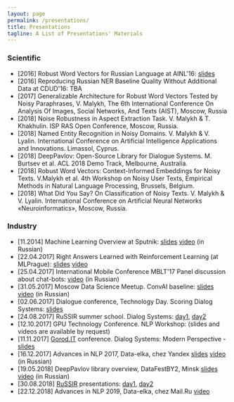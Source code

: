 ```yaml
---
layout: page
permalink: /presentations/
title: Presentations
tagline: A List of Presentations' Materials
---
```


### Scientific
- [2016] Robust Word Vectors for Russian Language at AINL'16: [slides](pdf/ainl2016.pdf)
- [2016] Reproducing Russian NER Baseline Quality Without Additional Data at CDUD'16: TBA
- [2017] Generalizable Architecture for Robust Word Vectors Tested by Noisy Paraphrases, V. Malykh, The 6th International Conference On Analysis Of Images, Social Networks, And Texts (AIST), Moscow, Russia
- [2018] Noise Robustness in Aspect Extraction Task. V. Malykh & T. Khakhulin. ISP RAS Open Conference, Moscow, Russia.
- [2018] Named Entity Recognition in Noisy Domains. V. Malykh & V. Lyalin. International Conference on Artificial Intelligence Applications and Innovations. Limassol, Cyprus.
- [2018] DeepPavlov: Open-Source Library for Dialogue Systems. M. Burtsev et al. ACL 2018 Demo Track, Melbourne, Australia.
- [2018] Robust Word Vectors: Context-Informed Embeddings for Noisy Texts. V.Malykh et al. 4th Workshop on Noisy User Texts, Empirical Methods in Natural Language Processing, Brussels, Belgium.
- [2018] What Did You Say? On Classification of Noisy Texts. V. Malykh & V. Lyalin. International Conference on Artificial Neural Networks «Neuroinformatics», Moscow, Russia.

### Industry
- [11.2014] Machine Learning Overview at Sputnik: [slides](pdf/Sputnik_seminar2015.pdf) [video](https://www.youtube.com/watch?v=2B7X7HvoWek) (in Russian)
- [22.04.2017] Right Answers Learned with Reinforcement Learning (at MLPrague): [slides](pdf/MLPrague-presentation.pdf) [video](https://www.youtube.com/watch?v=8xUEC5DStKA)
- [25.04.2017] International Mobile Conference MBLT'17 Panel discussion about chat-bots: [video](https://www.youtube.com/watch?v=qw80di8SEAA) (in Russian)
- [31.05.2017] Moscow Data Science Meetup. ConvAI baseline: [slides](pdf/ConAI.io-baseline.pdf) [video](https://www.youtube.com/watch?v=6bpz4dNSXTg) (in Russian)
- [02.06.2017] Dialogue conference, Technology Day. Scoring Dialog Systems: [slides](pdf/Dialogue-2017.pdf)
- [24.08.2017] RuSSIR summer school. Dialog Systems: [day1](pdf/RuSSIR-DS1.pdf), [day2](pdf/RuSSIR-DS2.pdf)
- [12.10.2017] GPU Technology Conference. NLP Workshop: (slides and videos are available by request)
- [11.11.2017] [Gorod.IT](http://gorod.it) conference. Dialog Systems: Modern Perspective - [slides](pdf/Gorod.IT.pdf)
- [16.12.2017] Advances in NLP 2017, Data-elka, chez Yandex [slides](pdf/advances_in_nlp_2017.pdf) [video](https://www.youtube.com/watch?v=1Chk1Mi-yZ0) (in Russian)
- [19.05.2018] DeepPavlov library overview, DataFestBY2, Minsk [slides](pdf/DataFestBy_DeepPavlov.pdf) [video](https://www.youtube.com/watch?v=GkuAU-RRG5o) (in Russian)
- [30.08.2018] [RuSSIR](http://romip.ru/russir2018) presentations: [day1](pdf/russir2018/day1.pdf), [day2](pdf/russir2018/day2.pdf)
- [22.12.2018] Advances in NLP 2019, Data-elka, chez Mail.Ru [video](https://youtu.be/F0OWw73TpHo)
